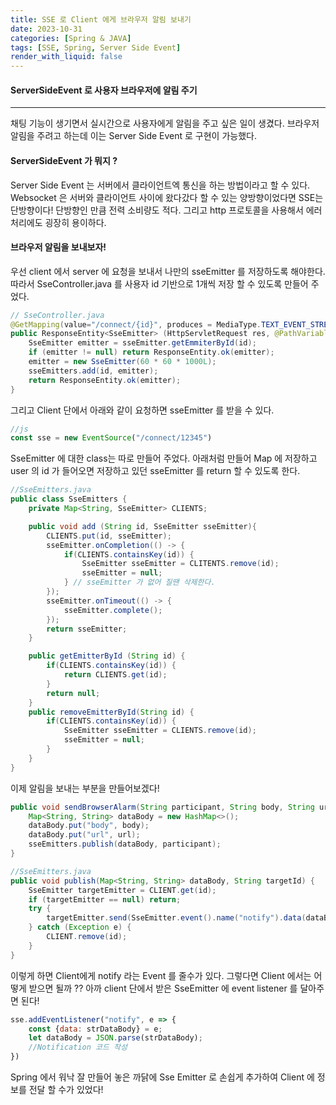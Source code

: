 ```yaml
---
title: SSE 로 Client 에게 브라우저 알림 보내기
date: 2023-10-31
categories: [Spring & JAVA]
tags: [SSE, Spring, Server Side Event]
render_with_liquid: false
---
```

#### ServerSideEvent 로 사용자 브라우저에 알림 주기
---
채팅 기능이 생기면서 실시간으로 사용자에게 알림을 주고 싶은 일이 생겼다. 브라우저 알림을 주려고 하는데 이는 Server Side Event 로 구현이 가능했다.

#### ServerSideEvent 가 뭐지 ?
Server Side Event 는 서버에서 클라이언트엑 통신을 하는 방법이라고 할 수 있다. Websocket 은 서버와 클라이언트 사이에 왔다갔다 할 수 있는 양방향이었다면 SSE는 단방향이다! 단방향인 만큼 전력 소비량도 적다. 그리고 http 프로토콜을 사용해서 에러 처리에도 굉장히 용이하다.

#### 브라우저 알림을 보내보자!
우선 client 에서 server 에 요청을 보내서 나만의 sseEmitter 를 저장하도록 해야한다. 따라서 SseController.java 를 사용자 id 기반으로 1개씩 저장 할 수 있도록 만들어 주었다.

```java
// SseController.java
@GetMapping(value="/connect/{id}", produces = MediaType.TEXT_EVENT_STREAM_VALUE)
public ResponseEntity<SseEmitter> (HttpServletRequest res, @PathVariable String id) {
	SseEmitter emitter = sseEmitter.getEmmiterById(id);
	if (emitter != null) return ResponseEntity.ok(emitter);
	emitter = new SseEmitter(60 * 60 * 1000L);
	sseEmitters.add(id, emitter);
	return ResponseEntity.ok(emitter);
}
```

그리고 Client 단에서 아래와 같이 요청하면 sseEmitter 를 받을 수 있다.

```js
//js
const sse = new EventSource("/connect/12345")
```

SseEmitter 에 대한 class는 따로 만들어 주었다. 아래처럼 만들어 Map 에 저장하고 user 의 id 가 들어오면 저장하고 있던 sseEmitter 를 return 할 수 있도록 한다.

```java
//SseEmitters.java
public class SseEmitters {
	private Map<String, SseEmitter> CLIENTS;

	public void add (String id, SseEmitter sseEmitter){
		CLIENTS.put(id, sseEmitter);
		sseEmitter.onCompletion(() -> {
			if(CLIENTS.containsKey(id)) {
				SseEmitter sseEmitter = CLITENTS.remove(id); 
				sseEmitter = null;
			} // sseEmitter 가 없어 질땐 삭제한다.
		});
		sseEmitter.onTimeout(() -> {
			sseEmitter.complete();
		});
		return sseEmitter;
	}

	public getEmitterById (String id) {
		if(CLIENTS.containsKey(id)) {
			return CLIENTS.get(id);
		}
		return null;
	}
	public removeEmitterById(String id) {
		if(CLIENTS.containsKey(id)) {
			SseEmitter sseEmitter = CLIENTS.remove(id);
			sseEmitter = null;
		}
	}
}
```

이제 알림을 보내는 부분을 만들어보겠다! 
```java
public void sendBrowserAlarm(String participant, String body, String url, EventType type) {
	Map<String, String> dataBody = new HashMap<>();
	dataBody.put("body", body);
	dataBody.put("url", url);
	sseEmitters.publish(dataBody, participant);
}
```

```java
//SseEmitters.java
public void publish(Map<String, String> dataBody, String targetId) {
	SseEmitter targetEmitter = CLIENT.get(id);
	if (targetEmitter == null) return;
	try {
		targetEmitter.send(SseEmitter.event().name("notify").data(dataBody));
	} catch (Exception e) {
		CLIENT.remove(id);
	}
}
```

이렇게 하면 Client에게 notify 라는 Event 를 줄수가 있다. 그렇다면 Client 에서는 어떻게 받으면 될까 ??
아까 client 단에서 받은 SseEmitter 에 event listener 를 달아주면 된다!
```js
sse.addEventListener("notify", e => {
	const {data: strDataBody} = e;
	let dataBody = JSON.parse(strDataBody);
	//Notification 코드 작성
})
```

Spring 에서 워낙 잘 만들어 놓은 까닭에 Sse Emitter 로 손쉽게 추가하여 Client 에 정보를 전달 할 수가 있었다!
